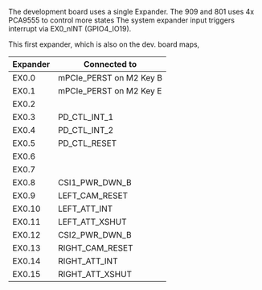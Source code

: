 The development board uses a single Expander. The 909 and 801 uses 4x PCA9555 to control more states
The system expander input triggers interrupt via EX0_nINT (GPIO4_IO19).

This first expander, which is also on the dev. board maps,

| Expander  | Connected to    |
|-----------|-----------------|
| EX0.0     | mPCIe_PERST on M2 Key B    |
| EX0.1     | mPCIe_PERST on M2 Key E   |
| EX0.2     |                 |
| EX0.3     | PD_CTL_INT_1    |
| EX0.4     | PD_CTL_INT_2     |
| EX0.5     | PD_CTL_RESET     |
| EX0.6     |  |
| EX0.7     |  |
| EX0.8     | CSI1_PWR_DWN_B |
| EX0.9     | LEFT_CAM_RESET  |
| EX0.10    | LEFT_ATT_INT    |
| EX0.11    | LEFT_ATT_XSHUT  |
| EX0.12    | CSI2_PWR_DWN_B  |
| EX0.13    | RIGHT_CAM_RESET |
| EX0.14    | RIGHT_ATT_INT   |
| EX0.15    | RIGHT_ATT_XSHUT |


